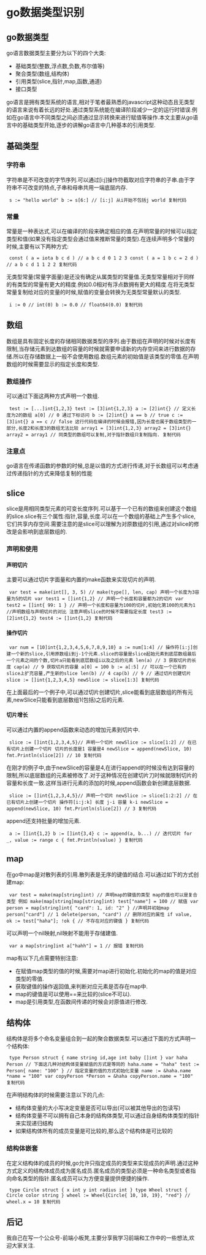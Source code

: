 # go数据类型识别 #

## go数据类型 ##

go语言数据类型主要分为以下的四个大类:

* 基础类型(整数,浮点数,负数,布尔值等)
* 聚合类型(数组,结构体)
* 引用类型(slice,指针,map,函数,通道)
* 接口类型

go语言是拥有类型系统的语言,相对于笔者最熟悉的javascript这种动态且无类型的语言来说有着长远的好处.通过类型系统能在编译阶段减少一定的运行时错误.例如在go语言中不同类型之间必须通过显示转换来进行赋值等操作.本文主要从go语言中的基础类型开始,逐步的讲解go语言中几种基本的引用类型.

## 基础类型 ##

### 字符串 ###

字符串是不可改变的字节序列.可以通过[i:j]操作符截取对应字符串的子串.由于字符串不可改变的特点,子串和母串共用一端底层内存.

` s := "hello world" b := s[6:] // [i:j] 从i开始不包括j world 复制代码`

### 常量 ###

常量是一种表达式,可以在编译的阶段来确定相应的值.在声明常量的时候可以指定类型和值(如果没有指定类型会通过值来推断常量的类型).在连续声明多个常量的时候,主要有以下两种方式:

` const ( a = iota b c d ) // a b c d 0 1 2 3 const ( a = 1 b c = 2 d ) // a b c d 1 1 2 2 复制代码`

无类型常量(常量字面量)是还没有确定从属类型的常量值.无类型常量相对于同样的有类型的常量有更大的精度.例如0.0相对有浮点数拥有更大的精度.在将无类型常量复制给对应的变量的时候,赋值的变量会转换为无类型常量默认的类型.

` i := 0 // int(0) b := 0.0 // float64(0.0) 复制代码`

## 数组 ##

数组是具有固定长度的存储相同数据类型的序列.由于数组在声明的时候对长度有限制,当存储元素到达数组的容量的时候就需要申请新的内存空间来进行数据的存储.所以在存储数据上一般不会使用数组.数组元素的初始值是该类型的零值.在声明数组的时候需要显示的指定长度和类型.

### 数组操作 ###

可以通过下面这两种方式声明一个数组.

` test := [...]int{1,2,3} test := [3]int{1,2,3} a := [2]int{} // 定义长度为2的数组 a[0] // 0 通过下标访问 b := [2]int{} a == b // true c := [3]int{} a == c // false 这行代码在编译的时候会报错,因为长度也属于数组类型的一部分,长度2和长度3的数组无法比较 array1 = [3]int{1,2,3} array2 = [3]int{} array2 = array1 // 同类型的数组可以复制,对于指针数组只复制指向. 复制代码`

### 注意点 ###

go语言在传递函数的参数的时候,总是以值的方式进行传递,对于长数组可以考虑通过传递指针的方式来降低复制的性能

## slice ##

slice是用相同类型元素的可变长度序列.可以基于一个已有的数组来创建这个数组的slice.slice有三个属性:指针,容量,长度.可以在一个数组的基础上产生多个slice,它们共享内存空间.需要注意的是slice可以理解为对原数组的引用,通过对slice的修改是会影响到底层数组的.

### 声明和使用 ###

#### 声明切片 ####

主要可以通过切片字面量和内置的make函数来实现切片的声明.

` var test = make(int[], 3, 5) // make(type[], len, cap) 声明一个长度为3容量为5的切片 var test1 = []int{1,2} // 声明一个长度和容量都为2的切片 var test2 = []int{ 99: 1 } // 声明一个长度和容量为100的切片,初始化第100的元素为1 //声明数组与声明切片的对比 注意声明slice的时候不需要指定长度 test3 := [2]int{1,2} test4 := []int{1,2} 复制代码`

#### 操作切片 ####

` var num = [10]int{1,2,3,4,5,6,7,8,9,10} a := num[1:4] // 操作符[i:j]创建一个新的slice,引用原数组i到j-1个元素.slice的容量是slice起始元素到底层数组最后一个元素之间的个数,切片a只能看到底层数组i以及之后的元素 len(a) // 3 获取切片的长度 cap(a) // 9 获取切片的容量 a[0] = 100 b := a[:5] // 可以在一个已有的slice上扩充容量,产生新的slice len(b) // 4 cap(b) // 9 // 通过切片创建切片 slice := []int{1,2,3,4,5} newSlice := slice[1:3] 复制代码`

在上面最后的一个例子中,可以通过切片创建切片,slice能看到底层数组的所有元素,newSlice只能看到底层数组1(包括)之后的元素.

#### 切片增长 ####

可以通过内置的append函数来动态的增加元素到切片中.

` slice := []int{1,2,3,4,5}// 声明一个切片 newSlice := slice[1:2] // 在已有切片上创建一个切片 切片的长度是1 容量是4 newSlice = append(newSlice, 10) fmt.Println(slice[2]) // 10 复制代码`

在刚才的例子中,由于newSlice的容量是4,在进行append的时候没有达到容量的限制,所以底层数组的元素被修改了.对于这种情况在创建切片刀时候就限制切片的容量和长度一致.这样当进行元素的添加的时候,append函数会新创建底层数据.

` slice := []int{1,2,3,4,5}// 声明一个切片 newSlice := slice[1:2:2] // 在已有切片上创建一个切片 操作符[i:j:k] 长度 j-i 容量 k-i newSlice = append(newSlice, 10) fmt.Println(slice[2]) // 3 复制代码`

append还支持批量的增加元素.

` a := []int{1,2} b := []int{3,4} c := append(a, b...) // 迭代切片 for _, value := range c { fmt.Println(value) } 复制代码`

## map ##

在go中map是对散列表的引用.散列表是无序的键值的结合.可以通过如下的方式创建map:

` var test = make(map[string]int) // 声明map的键值的类型 map的值也可以是复合类型 例如 make(map[string]map[string]int) test["name"] = 100 // 赋值 var person = map[string]int{ "card": 1, id: "2" } //声明并初始map person["card"] // 1 delete(person, "card") // 删除对应的属性 if value, ok := test["haha"]; !ok { // 不存在对应的键值 } 复制代码`

可以声明一个nil映射,nil映射不能用于存储建值.

` var a map[string]int a["hahh"] = 1 // 报错 复制代码`

map有以下几点需要特别注意:

* 在赋值map类型的值的时候,需要对map进行初始化.初始化的map的值是对应类型的零值.
* 获取键值的操作返回值,来判断对应元素是否存在map中.
* map的键值是可以使用==来比较的(slice不可以).
* map是引用类型,在函数间传递的时候会对原值进行修改.

## 结构体 ##

结构体是将多个命名变量组合到一起的聚合数据类型.可以通过下面的方式声明一个结构体:

` type Person struct { name string id,age int baby []int } var haha Person // 下面这几种对结构体变量赋值的方式是等同的 haha.name = "haha" test := Person{ name: "100" } // 指定变量的值的方式初始化变量 name := &haha.name *name = "100" var copyPerson *Person = &haha copyPerson.name = "100" 复制代码`

在声明结构体的时候需要注意以下的几点:

* 结构体变量的大小写决定变量是否可以导出(可以被其他导出的包读写)
* 结构体变量不可以拥有自己本身的结构体类型,可以通过自身结构体类型的指针来实现递归结构
* 如果结构体所有的成员变量是可比较的,那么这个结构体是可比较的

### 结构体嵌套 ###

在定义结构体的成员的时候,go允许只指定成员的类型来实现成员的声明.通过这种方式定义的结构体成员成为匿名成员.匿名成员的类型必须是一种命名类型或者指向命名类型的指针.匿名成员可以为方便变量提供便捷的操作.

` type Circle struct { x int y int radius int } type Wheel struct { Circle color string } wheel := Wheel{Circle{ 10, 10, 19}, "red"} // wheel.x = 10 复制代码`

## 后记 ##

我自己在写一个公众号-前端小板凳,主要分享我学习前端和工作中的一些想法,欢迎大家关注.
